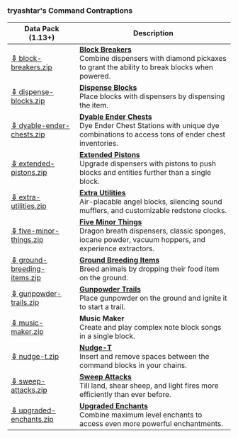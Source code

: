 ### tryashtar's Command Contraptions
Data Pack (1.13+)|Description
---|---
[**⇩** block-breakers.zip](https://minhaskamal.github.io/DownGit/#/home?url=https://github.com/tryashtar/minecraft-stuff/tree/master/contraptions/block-breakers&rootDirectory=false)|[**Block Breakers**](https://www.youtube.com/watch?v=aMwxQ2qsNwY)<br/>Combine dispensers with diamond pickaxes to grant the ability to break blocks when powered.
[**⇩** dispense-blocks.zip](https://minhaskamal.github.io/DownGit/#/home?url=https://github.com/tryashtar/minecraft-stuff/tree/master/contraptions/dispense-blocks&rootDirectory=false)|[**Dispense Blocks**](https://www.youtube.com/watch?v=po3BGH5M3f4)<br/>Place blocks with dispensers by dispensing the item.
[**⇩** dyable-ender-chests.zip](https://minhaskamal.github.io/DownGit/#/home?url=https://github.com/tryashtar/minecraft-stuff/tree/master/contraptions/dyable-ender-chests&rootDirectory=false)|[**Dyable Ender Chests**](https://www.youtube.com/watch?v=vdLghOxYSEM)<br/>Dye Ender Chest Stations with unique dye combinations to access tons of ender chest inventories.
[**⇩** extended-pistons.zip](https://minhaskamal.github.io/DownGit/#/home?url=https://github.com/tryashtar/minecraft-stuff/tree/master/contraptions/extended-pistons&rootDirectory=false)|[**Extended Pistons**](https://www.youtube.com/watch?v=hvgzWbBUWmU)<br/>Upgrade dispensers with pistons to push blocks and entities further than a single block.
[**⇩** extra-utilities.zip](https://minhaskamal.github.io/DownGit/#/home?url=https://github.com/tryashtar/minecraft-stuff/tree/master/contraptions/extra-utilities&rootDirectory=false)|[**Extra Utilities**](https://www.youtube.com/watch?v=R1NsE792A4k)<br/>Air-placable angel blocks, silencing sound mufflers, and customizable redstone clocks.
[**⇩** five-minor-things.zip](https://minhaskamal.github.io/DownGit/#/home?url=https://github.com/tryashtar/minecraft-stuff/tree/master/contraptions/five-minor-things&rootDirectory=false)|[**Five Minor Things**](https://www.youtube.com/watch?v=MQ-FjxqWa2E)<br/>Dragon breath dispensers, classic sponges, iocane powder, vacuum hoppers, and experience extractors.
[**⇩** ground-breeding-items.zip](https://minhaskamal.github.io/DownGit/#/home?url=https://github.com/tryashtar/minecraft-stuff/tree/master/contraptions/ground-breeding-items&rootDirectory=false)|[**Ground Breeding Items**](https://gfycat.com/BoldBeautifulBittern)<br/>Breed animals by dropping their food item on the ground.
[**⇩** gunpowder-trails.zip](https://minhaskamal.github.io/DownGit/#/home?url=https://github.com/tryashtar/minecraft-stuff/tree/master/contraptions/gunpowder-trails&rootDirectory=false)|[**Gunpowder Trails**](https://www.youtube.com/watch?v=KFxeGuDf3LY)<br/>Place gunpowder on the ground and ignite it to start a trail.
[**⇩** music-maker.zip](https://minhaskamal.github.io/DownGit/#/home?url=https://github.com/tryashtar/minecraft-stuff/tree/master/contraptions/music-maker&rootDirectory=false)|**Music Maker**<br/>Create and play complex note block songs in a single block.
[**⇩** nudge-t.zip](https://minhaskamal.github.io/DownGit/#/home?url=https://github.com/tryashtar/minecraft-stuff/tree/master/contraptions/nudge-t&rootDirectory=false)|[**Nudge-T**](https://www.youtube.com/watch?v=neXPo2XKif0)<br/>Insert and remove spaces between the command blocks in your chains.
[**⇩** sweep-attacks.zip](https://minhaskamal.github.io/DownGit/#/home?url=https://github.com/tryashtar/minecraft-stuff/tree/master/contraptions/sweep-attacks&rootDirectory=false)|[**Sweep Attacks**](https://www.youtube.com/watch?v=CswfItvWa_k)<br/>Till land, shear sheep, and light fires more efficiently than ever before.
[**⇩** upgraded-enchants.zip](https://minhaskamal.github.io/DownGit/#/home?url=https://github.com/tryashtar/minecraft-stuff/tree/master/contraptions/upgraded-enchants&rootDirectory=false)|[**Upgraded Enchants**](https://www.youtube.com/watch?v=cFXVcU5Do88)<br/>Combine maximum level enchants to access even more powerful enchantments.
